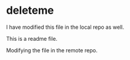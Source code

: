 # deleteme

I have modified this file in the local repo as well.

This is a readme file. 

Modifying the file in the remote repo.
